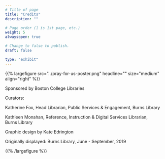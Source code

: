 ```yaml
---
# Title of page
title: "Credits"
description: ""

# Page order (1 is 1st page, etc.)
weight: 5
alwaysopen: true

# Change to false to publish.
draft: false

type: "exhibit"
---
```

{{% largefigure src="../pray-for-us-poster.png" headline="" size="medium" align="right" %}}

Sponsored by Boston College Libraries

Curators:

Katherine Fox, Head Librarian, Public Services & Engagement, Burns Library

Kathleen Monahan, Reference, Instruction & Digital Services Librarian, Burns Library

Graphic design by Kate Edrington

Originally displayed: Burns Library, June - September, 2019

{{% /largefigure %}}
